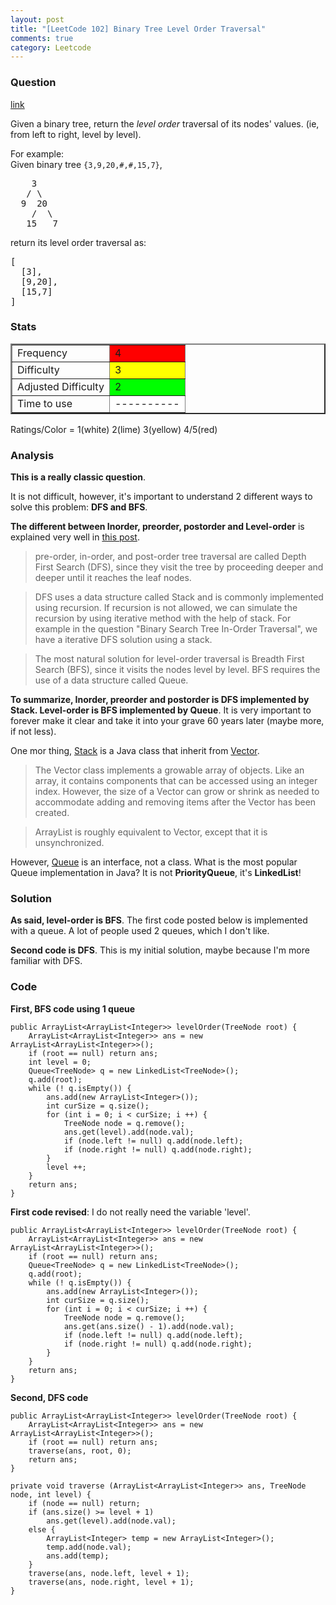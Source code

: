 ```yaml
---
layout: post
title: "[LeetCode 102] Binary Tree Level Order Traversal"
comments: true
category: Leetcode
---
```


### Question

[link](https://oj.leetcode.com/problems/binary-tree-level-order-traversal/)

<div class="question-content">
            <p></p><p>Given a binary tree, return the <i>level order</i> traversal of its nodes' values. (ie, from left to right, level by level).</p>

<p>
For example:<br>
Given binary tree <code>{3,9,20,#,#,15,7}</code>,<br>
</p><pre>    3
   / \
  9  20
    /  \
   15   7
</pre>
<p></p>
<p>
return its level order traversal as:<br>
</p><pre>[
  [3],
  [9,20],
  [15,7]
]
</pre>
<p></p>
          </div>

### Stats

<table border="2">
	<tr>
		<td>Frequency</td>
		<td bgcolor="red">4</td>
	</tr>
	<tr>
		<td>Difficulty</td>
		<td bgcolor="yellow">3</td>
	</tr>
	<tr>
		<td>Adjusted Difficulty</td>
		<td bgcolor="lime">2</td>
	</tr>
	<tr>
		<td>Time to use</td>
		<td bgcolor="white">----------</td>
	</tr>
</table>

Ratings/Color = 1(white) 2(lime) 3(yellow) 4/5(red)

### Analysis

**This is a really classic question**.

It is not difficult, however, it's important to understand 2 different ways to solve this problem: **DFS and BFS**.

**The different between Inorder, preorder, postorder and Level-order** is explained very well in [this post](http://leetcode.com/2010/09/printing-binary-tree-in-level-order.html).

> pre-order, in-order, and post-order tree traversal are called Depth First Search (DFS), since they visit the tree by proceeding deeper and deeper until it reaches the leaf nodes.

> DFS uses a data structure called Stack and is commonly implemented using recursion. If recursion is not allowed, we can simulate the recursion by using iterative method with the help of stack. For example in the question "Binary Search Tree In-Order Traversal", we have a iterative DFS solution using a stack.

> The most natural solution for level-order traversal is Breadth First Search (BFS), since it visits the nodes level by level. BFS requires the use of a data structure called Queue.

**To summarize, Inorder, preorder and postorder is DFS implemented by Stack. Level-order is BFS implemented by Queue**. It is very important to forever make it clear and take it into your grave 60 years later (maybe more, if not less).

One mor thing, [Stack](http://docs.oracle.com/javase/7/docs/api/java/util/Stack.html) is a Java class that inherit from [Vector](http://docs.oracle.com/javase/7/docs/api/java/util/Vector.html).

> The Vector class implements a growable array of objects. Like an array, it contains components that can be accessed using an integer index. However, the size of a Vector can grow or shrink as needed to accommodate adding and removing items after the Vector has been created.

> ArrayList is roughly equivalent to Vector, except that it is unsynchronized.

However, [Queue](http://docs.oracle.com/javase/7/docs/api/java/util/Queue.html) is an interface, not a class. What is the most popular Queue implementation in Java? It is not **PriorityQueue**, it's **LinkedList**!

### Solution

**As said, level-order is BFS**. The first code posted below is implemented with a queue. A lot of people used 2 queues, which I don't like.

**Second code is DFS**. This is my initial solution, maybe because I'm more familiar with DFS.

### Code

**First, BFS code using 1 queue**

    public ArrayList<ArrayList<Integer>> levelOrder(TreeNode root) {
        ArrayList<ArrayList<Integer>> ans = new ArrayList<ArrayList<Integer>>();
        if (root == null) return ans;
        int level = 0;
        Queue<TreeNode> q = new LinkedList<TreeNode>();
        q.add(root);
        while (! q.isEmpty()) {
            ans.add(new ArrayList<Integer>());
            int curSize = q.size();
            for (int i = 0; i < curSize; i ++) {
                TreeNode node = q.remove();
                ans.get(level).add(node.val);
                if (node.left != null) q.add(node.left);
                if (node.right != null) q.add(node.right);
            }
            level ++;
        }
        return ans;
    }

**First code revised**: I do not really need the variable 'level'.

    public ArrayList<ArrayList<Integer>> levelOrder(TreeNode root) {
        ArrayList<ArrayList<Integer>> ans = new ArrayList<ArrayList<Integer>>();
        if (root == null) return ans;
        Queue<TreeNode> q = new LinkedList<TreeNode>();
        q.add(root);
        while (! q.isEmpty()) {
            ans.add(new ArrayList<Integer>());
            int curSize = q.size();
            for (int i = 0; i < curSize; i ++) {
                TreeNode node = q.remove();
                ans.get(ans.size() - 1).add(node.val);
                if (node.left != null) q.add(node.left);
                if (node.right != null) q.add(node.right);
            }
        }
        return ans;
    }

**Second, DFS code**

    public ArrayList<ArrayList<Integer>> levelOrder(TreeNode root) {
        ArrayList<ArrayList<Integer>> ans = new ArrayList<ArrayList<Integer>>();
        if (root == null) return ans;
        traverse(ans, root, 0);
        return ans;
    }

    private void traverse (ArrayList<ArrayList<Integer>> ans, TreeNode node, int level) {
        if (node == null) return;
        if (ans.size() >= level + 1)
            ans.get(level).add(node.val);
        else {
            ArrayList<Integer> temp = new ArrayList<Integer>();
            temp.add(node.val);
            ans.add(temp);
        }
        traverse(ans, node.left, level + 1);
        traverse(ans, node.right, level + 1);
    }
